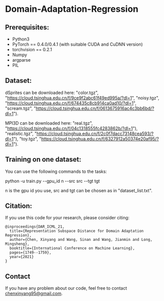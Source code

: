# Domain-Adaptation-Regression

## Prerequisites:

* Python3
* PyTorch == 0.4.0/0.4.1 (with suitable CUDA and CuDNN version)
* torchvision == 0.2.1
* Numpy
* argparse
* PIL

## Dataset:
dSprites can be downloaded here:
"color.tgz", "https://cloud.tsinghua.edu.cn/f/9ce9f2abc61f49ed995a/?dl=1",
"noisy.tgz", "https://cloud.tsinghua.edu.cn/f/674435c8cb914ca0ad10/?dl=1",
"scream.tgz", "https://cloud.tsinghua.edu.cn/f/0613675916ac4c3bb6bd/?dl=1").

MPI3D can be downloaded here:
"real.tgz", "https://cloud.tsinghua.edu.cn/f/04c1318555fc4283862b/?dl=1"),
"realistic.tgz", "https://cloud.tsinghua.edu.cn/f/2c0f7dacc73148cea593/?dl=1"),
"toy.tgz", "https://cloud.tsinghua.edu.cn/f/6327912a50374e20af95/?dl=1").

## Training on one dataset:

You can use the following commands to the tasks:

python -u train.py --gpu_id n --src src --tgt tgt

n is the gpu id you use, src and tgt can be chosen as in "dataset_list.txt".

## Citation:

If you use this code for your research, please consider citing:

```
@inproceedings{DAR_ICML_21,
  title={Representation Subspace Distance for Domain Adaptation Regression},  
  author={Chen, Xinyang and Wang, Sinan and Wang, Jianmin and Long, Mingsheng}, 
  booktitle={International Conference on Machine Learning}, 
  pages={1749--1759}, 
  year={2021} 
}
```
## Contact
If you have any problem about our code, feel free to contact chenxinyang95@gmail.com.
